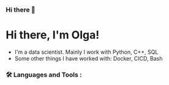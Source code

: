 ### Hi there 👋

<!--
**Olga9913/Olga9913** is a ✨ _special_ ✨ repository because its `README.md` (this file) appears on your GitHub profile.

Here are some ideas to get you started:

- 🔭 I’m currently working on ...
- 🌱 I’m currently learning ...
- 👯 I’m looking to collaborate on ...
- 🤔 I’m looking for help with ...
- 💬 Ask me about ...
- 📫 How to reach me: ...
- 😄 Pronouns: ...
- ⚡ Fun fact: ...
-->

<!-- <h1 align="center">Hi there, I'm Olga</a> 
<img src="https://github.com/blackcater/blackcater/raw/main/images/Hi.gif" height="32"/></h1>
<h3 align="center">
 -->
# Hi there, I'm Olga! [](https://github.com/blackcater/blackcater/raw/main/images/Hi.gif) 
- I'm a data scientist. Mainly I work with Python, C++, SQL
- Some other things I have worked with: Docker, CICD, Bash

### :hammer_and_wrench: Languages and Tools :


